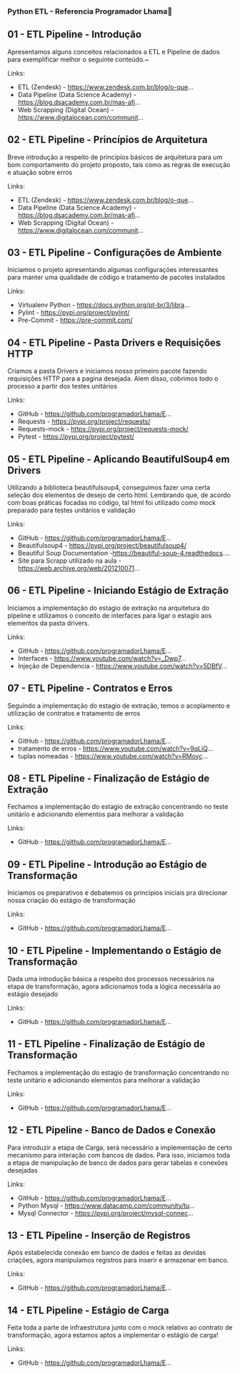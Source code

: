 ### Python ETL - Referencia Programador Lhama👋

## 01 - ETL Pipeline - Introdução
Apresentamos alguns conceitos relacionados a ETL e Pipeline de dados para exemplificar melhor o seguinte conteúdo.~

Links:
* ETL (Zendesk) - https://www.zendesk.com.br/blog/o-que...
* Data Pipeline (Data Science Academy) - https://blog.dsacademy.com.br/mas-afi...
* Web Scrapping (Digital Ocean) - https://www.digitalocean.com/communit...
## 02 - ETL Pipeline - Princípios de Arquitetura
Breve introdução a respeito de princípios básicos de arquitetura para um bom comportamento do projeto proposto, tais como as regras de execução e atuação sobre erros

Links:
* ETL (Zendesk) - https://www.zendesk.com.br/blog/o-que...
* Data Pipeline (Data Science Academy) - https://blog.dsacademy.com.br/mas-afi...
* Web Scrapping (Digital Ocean) - https://www.digitalocean.com/communit...

## 03 - ETL Pipeline - Configurações de Ambiente

Iniciamos o projeto apresentando algumas configurações interessantes para manter uma qualidade de código e tratamento de pacotes instalados

Links:
* Virtualenv Python - https://docs.python.org/pt-br/3/libra...
* Pylint - https://pypi.org/project/pylint/
* Pre-Commit - https://pre-commit.com/

## 04 - ETL Pipeline - Pasta Drivers e Requisições HTTP

Criamos a pasta Drivers e iniciamos nosso primeiro pacote fazendo requisições HTTP para a pagina desejada. Alem disso, cobrimos todo o processo a partir dos testes unitários

Links:
* GitHub - https://github.com/programadorLhama/E...
* Requests - https://pypi.org/project/requests/
* Requests-mock - https://pypi.org/project/requests-mock/
* Pytest - https://pypi.org/project/pytest/

## 05 - ETL Pipeline - Aplicando BeautifulSoup4 em Drivers

Utilizando a biblioteca beautifulsoup4, conseguimos fazer uma certa seleção dos elementos de desejo de certo html. Lembrando que, de acordo com boas práticas focadas no código, tal html foi utilizado como mock preparado para testes unitários e validação

Links:
* GitHub - https://github.com/programadorLhama/E...
* Beautifulsoup4 - https://pypi.org/project/beautifulsoup4/
* Beautiful Soup Documentation -https://beautiful-soup-4.readthedocs....
* Site para Scrapp utilizado na aula - https://web.archive.org/web/201210071...

## 06 - ETL Pipeline - Iniciando Estágio de Extração

Iniciamos a implementação do estagio de extração na arquitetura do pipeline e utilizamos o conceito de interfaces para ligar o estagio aos elementos da pasta drivers.

Links:
* GitHub - https://github.com/programadorLhama/E...
* Interfaces - https://www.youtube.com/watch?v=_Dwp7...
* Injeção de Dependencia - https://www.youtube.com/watch?v=5DBfV...

## 07 - ETL Pipeline - Contratos e Erros

Seguindo a implementação do estagio de extração, temos o acoplamento e utilização de contratos e tratamento de erros

Links:
* GitHub - https://github.com/programadorLhama/E...
* tratamento de erros - https://www.youtube.com/watch?v=9qLiQ...
* tuplas nomeadas - https://www.youtube.com/watch?v=RMoyc...

## 08 - ETL Pipeline - Finalização de Estágio de Extração

Fechamos a implementação do estagio de extração concentrando no teste unitário e adicionando elementos para melhorar a validação

Links:
* GitHub - https://github.com/programadorLhama/E...

## 09 - ETL Pipeline - Introdução ao Estágio de Transformação

Iniciamos os preparativos e debatemos os princípios iniciais pra direcionar nossa criação do estágio de transformação

Links:
* GitHub - https://github.com/programadorLhama/E...

## 10 - ETL Pipeline - Implementando o Estágio de Transformação

Dada uma introdução básica a respeito dos processos necessários na etapa de transformação, agora adicionamos toda a lógica necessária ao estágio desejado

Links:
* GitHub - https://github.com/programadorLhama/E...

## 11 - ETL Pipeline - Finalização de Estágio de Transformação

Fechamos a implementação do estagio de transformação concentrando no teste unitário e adicionando elementos para melhorar a validação

Links:
* GitHub - https://github.com/programadorLhama/E...

## 12 - ETL Pipeline - Banco de Dados e Conexão

Para introduzir a etapa de Carga, será necessário a implementação de certo mecanismo para interação com bancos de dados. Para isso, iniciamos toda a etapa de manipulação de banco de dados para gerar tabelas e conexões desejadas

Links:
* GitHub - https://github.com/programadorLhama/E...
* Python Mysql - https://www.datacamp.com/community/tu...
* Mysql Connector - https://pypi.org/project/mysql-connec...

## 13 - ETL Pipeline - Inserção de Registros

Após estabelecida conexão em banco de dados e feitas as devidas criações, agora manipulamos registros para inserir e armazenar em banco.

Links:
* GitHub - https://github.com/programadorLhama/E...

## 14 - ETL Pipeline - Estágio de Carga

Feita toda a parte de infraestrutura junto com o mock relativo ao contrato de transformação, agora estamos aptos a implementar o estágio de carga!

Links:
* GitHub - https://github.com/programadorLhama/E...